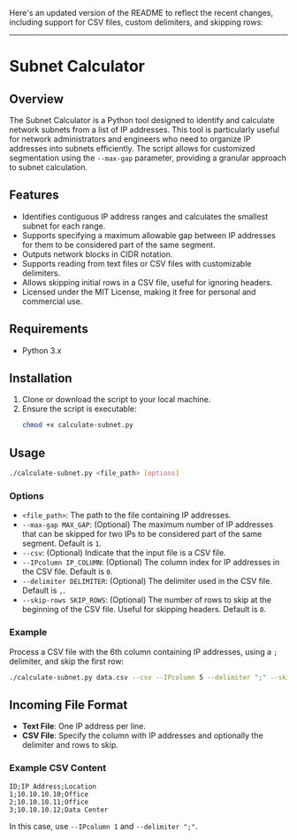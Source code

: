 Here's an updated version of the README to reflect the recent changes, including support for CSV files, custom delimiters, and skipping rows:

---

# Subnet Calculator

## Overview

The Subnet Calculator is a Python tool designed to identify and calculate network subnets from a list of IP addresses. This tool is particularly useful for network administrators and engineers who need to organize IP addresses into subnets efficiently. The script allows for customized segmentation using the `--max-gap` parameter, providing a granular approach to subnet calculation.

## Features

- Identifies contiguous IP address ranges and calculates the smallest subnet for each range.
- Supports specifying a maximum allowable gap between IP addresses for them to be considered part of the same segment.
- Outputs network blocks in CIDR notation.
- Supports reading from text files or CSV files with customizable delimiters.
- Allows skipping initial rows in a CSV file, useful for ignoring headers.
- Licensed under the MIT License, making it free for personal and commercial use.

## Requirements

- Python 3.x

## Installation

1. Clone or download the script to your local machine.
2. Ensure the script is executable:
   ```bash
   chmod +x calculate-subnet.py
   ```

## Usage

```bash
./calculate-subnet.py <file_path> [options]
```

### Options

- `<file_path>`: The path to the file containing IP addresses.
- `--max-gap MAX_GAP`: (Optional) The maximum number of IP addresses that can be skipped for two IPs to be considered part of the same segment. Default is `1`.
- `--csv`: (Optional) Indicate that the input file is a CSV file.
- `--IPcolumn IP_COLUMN`: (Optional) The column index for IP addresses in the CSV file. Default is `0`.
- `--delimiter DELIMITER`: (Optional) The delimiter used in the CSV file. Default is `,`.
- `--skip-rows SKIP_ROWS`: (Optional) The number of rows to skip at the beginning of the CSV file. Useful for skipping headers. Default is `0`.

### Example

Process a CSV file with the 6th column containing IP addresses, using a `;` delimiter, and skip the first row:

```bash
./calculate-subnet.py data.csv --csv --IPcolumn 5 --delimiter ";" --skip-rows 1 --max-gap 2
```

## Incoming File Format

- **Text File**: One IP address per line.
- **CSV File**: Specify the column with IP addresses and optionally the delimiter and rows to skip.

### Example CSV Content

```
ID;IP Address;Location
1;10.10.10.10;Office
2;10.10.10.11;Office
3;10.10.10.12;Data Center
```

In this case, use `--IPcolumn 1` and `--delimiter ";"`.
